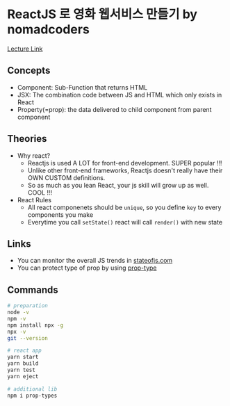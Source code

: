 # ReactJS 로 영화 웹서비스 만들기 by nomadcoders

[Lecture Link](https://nomadcoders.co/react-fundamentals/lobby)

## Concepts

- Component: Sub-Function that returns HTML
- JSX: The combination code between JS and HTML which only exists in React
- Property(=prop): the data delivered to child component from parent component

## Theories

- Why react?
  - Reactjs is used A LOT for front-end development. SUPER popular !!!
  - Unlike other front-end frameworks, Reactjs doesn't really have their OWN CUSTOM definitions.
  - So as much as you lean React, your js skill will grow up as well. COOL !!!
- React Rules
  - All react componenets should be `unique`, so you define `key` to every components you make
  - Everytime you call `setState()` react will call `render()` with new state

## Links

- You can monitor the overall JS trends in [stateofjs.com](https://stateofjs.com/)
- You can protect type of prop by using [prop-type](https://github.com/facebook/prop-types)

## Commands

```bash
# preparation
node -v
npm -v
npm install npx -g
npx -v
git --version

# react app
yarn start
yarn build
yarn test
yarn eject

# additional lib
npm i prop-types

```

